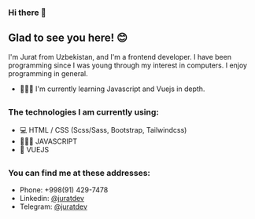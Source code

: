 ### Hi there 👋

## Glad to see you here! 😊

I'm Jurat from Uzbekistan, and I'm a frontend developer. I have been programming since I was young through my interest in computers. I enjoy programming in general.

- 👨🏻‍💻 I'm currently learning Javascript and Vuejs in depth.
##
### The technologies I am currently using: 
* 💻 HTML / CSS (Scss/Sass, Bootstrap, Tailwindcss)
* 👨🏻‍💻 JAVASCRIPT
* 💚 VUEJS
##
### You can find me at these addresses:
* Phone: +998(91) 429-7478
* Linkedin: [@juratdev](https://www.linkedin.com/in/juratdev/)
* Telegram: [@juratdev](https://t.me/juratdev/)
